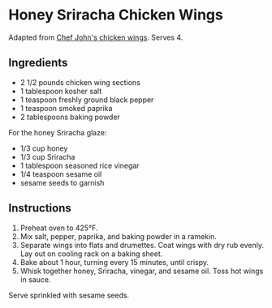 # Honey Sriracha Chicken Wings

Adapted from [Chef John's chicken wings](http://foodwishes.blogspot.com/2015/01/crispy-honey-sriracha-chicken-wings.html). Serves 4.

## Ingredients

- 2 1/2 pounds chicken wing sections
- 1 tablespoon kosher salt
- 1 teaspoon freshly ground black pepper
- 1 teaspoon smoked paprika
- 2 tablespoons baking powder

For the honey Sriracha glaze:
- 1/3 cup honey
- 1/3 cup Sriracha
- 1 tablespoon seasoned rice vinegar
- 1/4 teaspoon sesame oil
- sesame seeds to garnish

## Instructions

1. Preheat oven to 425°F.
2. Mix salt, pepper, paprika, and baking powder in a ramekin.
3. Separate wings into flats and drumettes. Coat wings with dry rub evenly. Lay out on cooling rack on a baking sheet.
4. Bake about 1 hour, turning every 15 minutes, until crispy. 
5. Whisk together honey, Sriracha, vinegar, and sesame oil. Toss hot wings in sauce.

Serve sprinkled with sesame seeds.